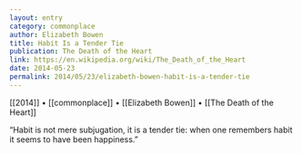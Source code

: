 ```yaml
---
layout: entry
category: commonplace
author: Elizabeth Bowen
title: Habit Is a Tender Tie
publication: The Death of the Heart
link: https://en.wikipedia.org/wiki/The_Death_of_the_Heart
date: 2014-05-23
permalink: 2014/05/23/elizabeth-bowen-habit-is-a-tender-tie
---
```


[[2014]] • [[commonplace]] • [[Elizabeth Bowen]] • [[The Death of the Heart]]

“Habit is not mere subjugation, it is a tender tie: when one remembers habit it seems to have been happiness.”
